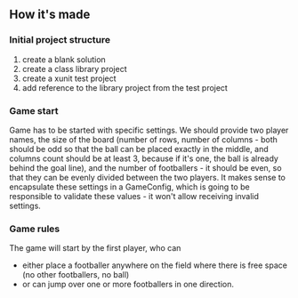 ## How it's made

### Initial project structure
1. create a blank solution
2. create a class library project
3. create a xunit test project
5. add reference to the library project from the test project

### Game start
Game has to be started with specific settings. We should provide two player names, the size of the board (number of rows, number of columns - both should be odd so that the ball can be placed exactly in the middle, and columns count should be at least 3, because if it's one, the ball is already behind the goal line), and the number of footballers - it should be even, so that they can be evenly divided between the two players. It makes sense to encapsulate these settings in a GameConfig, which is going to be responsible to validate these values - it won't allow receiving invalid settings.

### Game rules
The game will start by the first player, who can 
- either place a footballer anywhere on the field where there is free space (no other footballers, no ball)
- or can jump over one or more footballers in one direction. 